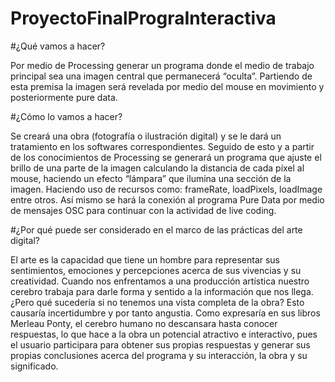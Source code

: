 # ProyectoFinalPrograInteractiva

#¿Qué vamos a hacer?

Por medio de Processing generar un programa donde el medio de trabajo principal sea una imagen central que permanecerá “oculta”. Partiendo de esta premisa la imagen será revelada por medio del mouse en movimiento y posteriormente pure data.

#¿Cómo lo vamos a hacer?

Se creará una obra (fotografía o ilustración digital) y se le dará un tratamiento en los softwares correspondientes. 
Seguido de esto y a partir de los conocimientos de Processing se generará un programa que ajuste el brillo de una parte de la imagen calculando la distancia de cada píxel al mouse, haciendo un efecto “lámpara” que ilumina una sección de la imagen. 
Haciendo uso de recursos como: frameRate, loadPixels, loadImage entre otros. 
Así mismo se hará la conexión al programa Pure Data por medio de mensajes OSC para continuar con la actividad de live coding.

#¿Por qué puede ser considerado en el marco de las prácticas del arte digital? 

El arte es la capacidad que tiene un hombre para representar sus sentimientos, emociones y percepciones acerca de sus vivencias y su creatividad. Cuando nos enfrentamos a una producción artística nuestro cerebro trabaja para darle forma y sentido a la información que nos llega. ¿Pero qué sucedería si no tenemos una vista completa de la obra? Esto causaría incertidumbre y por tanto angustia. Como expresaría en sus libros Merleau Ponty, el cerebro humano no descansara hasta conocer respuestas, lo que hace a la obra un potencial atractivo e interactivo, pues el usuario participara para obtener sus propias respuestas y generar sus propias conclusiones acerca del programa y su interacción, la obra y su significado.
